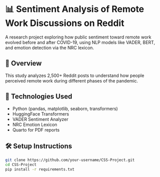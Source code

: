 # 📊 Sentiment Analysis of Remote Work Discussions on Reddit

A research project exploring how public sentiment toward remote work evolved before and after COVID-19, using NLP models like VADER, BERT, and emotion detection via the NRC lexicon.

## 🚀 Overview
This study analyzes 2,500+ Reddit posts to understand how people perceived remote work during different phases of the pandemic.

## 🔧 Technologies Used
- Python (pandas, matplotlib, seaborn, transformers)
- HuggingFace Transformers
- VADER Sentiment Analyzer
- NRC Emotion Lexicon
- Quarto for PDF reports

## 🛠️ Setup Instructions

```bash
git clone https://github.com/your-username/CSS-Project.git
cd CSS-Project
pip install -r requirements.txt
